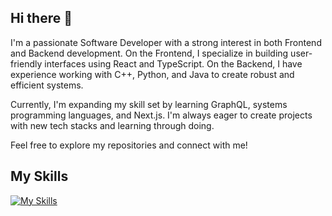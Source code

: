 ## Hi there 👋
I'm a passionate Software Developer with a strong interest in both Frontend and Backend development. On the Frontend, I specialize in building user-friendly interfaces using React and TypeScript. On the Backend, I have experience working with C++, Python, and Java to create robust and efficient systems.

Currently, I'm expanding my skill set by learning GraphQL, systems programming languages, and Next.js. I'm always eager to create projects with new tech stacks and learning through doing.

Feel free to explore my repositories and connect with me!

## My Skills
[![My Skills](https://skillicons.dev/icons?i=java,mongodb,nodejs,postgres,py,react,js,bash,cpp,fastapi,astro)](https://skillicons.dev)
<!--
**jayp822/jayp822** is a ✨ _special_ ✨ repository because its `README.md` (this file) appears on your GitHub profile.

Here are some ideas to get you started:

- 🔭 I’m currently working on ...
- 🌱 I’m currently learning ...
- 👯 I’m looking to collaborate on ...
- 🤔 I’m looking for help with ...
- 💬 Ask me about ...
- 📫 How to reach me: ...
- 😄 Pronouns: ...
- ⚡ Fun fact: ...
-->

